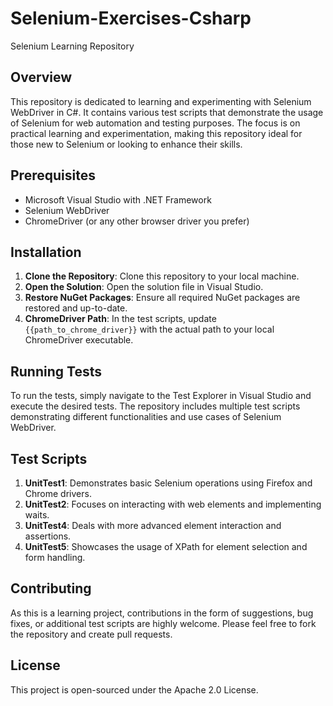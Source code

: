 # Selenium-Exercises-Csharp

Selenium Learning Repository

## Overview
This repository is dedicated to learning and experimenting with Selenium WebDriver in C#. It contains various test scripts that demonstrate the usage of Selenium for web automation and testing purposes. The focus is on practical learning and experimentation, making this repository ideal for those new to Selenium or looking to enhance their skills.

## Prerequisites
- Microsoft Visual Studio with .NET Framework
- Selenium WebDriver
- ChromeDriver (or any other browser driver you prefer)

## Installation
1. **Clone the Repository**: Clone this repository to your local machine.
2. **Open the Solution**: Open the solution file in Visual Studio.
3. **Restore NuGet Packages**: Ensure all required NuGet packages are restored and up-to-date.
4. **ChromeDriver Path**: In the test scripts, update `{{path_to_chrome_driver}}` with the actual path to your local ChromeDriver executable.

## Running Tests
To run the tests, simply navigate to the Test Explorer in Visual Studio and execute the desired tests. The repository includes multiple test scripts demonstrating different functionalities and use cases of Selenium WebDriver.

## Test Scripts
1. **UnitTest1**: Demonstrates basic Selenium operations using Firefox and Chrome drivers.
2. **UnitTest2**: Focuses on interacting with web elements and implementing waits.
3. **UnitTest4**: Deals with more advanced element interaction and assertions.
4. **UnitTest5**: Showcases the usage of XPath for element selection and form handling.

## Contributing
As this is a learning project, contributions in the form of suggestions, bug fixes, or additional test scripts are highly welcome. Please feel free to fork the repository and create pull requests.

## License
This project is open-sourced under the Apache 2.0 License.
